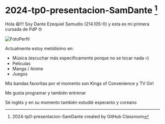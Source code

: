 # 2024-tp0-presentacion-SamDante [^1]

Hola 😄!!! Soy Dante Ezequiel Samudio (214.105-0) y esta es mi primera cursada de PdP 🤓

![FotoPerfil](https://github.com/pdepjm/2024-tp0-presentacion-SamDante/assets/164639555/6b2d9b5c-cb60-4bfa-8820-9f2a4b90bbb5)

Actualmente estoy metidísimo en:
- Música (escuchar más especificamente porque no se tocar nada 💀)
- Películas
- Manga / Anime
- Juegos

Mis bandas favoritas por el momento son Kings of Convenience y TV Girl

Me gusta programar y también entrenar

Sé inglés y en su momento también estudié esperanto y coreano

[^1]: 2024-tp0-presentacion-SamDante created by GitHub Classroom
